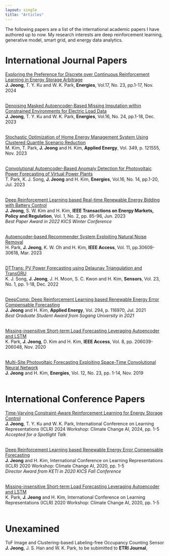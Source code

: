 ```yaml
---
layout: single
title: "Articles"
---
```


The following papers are a list of the international academic papers I have authored up to now. My research interests are deep reinforcement learning, generative model, smart grid, and energy data analytics.

# __International Journal Papers__<br/>

[Exploring the Preference for Discrete over Continuous Reinforcement Learning in Energy Storage Arbitrage](https://www.mdpi.com/1996-1073/17/23/5876)<br/>
__J. Jeong__, T. Y. Ku and W. K. Park, __Energies__, Vol.17, No. 23, pp.1-17, Nov. 2024<br/><br/>

[Denoising Masked Autoencoder-Based Missing Imputation within Constrained Environments for Electric Load Data](https://www.mdpi.com/1996-1073/16/24/7933)<br/>
__J. Jeong__, T. Y. Ku and W. K. Park, __Energies__, Vol.16, No. 24, pp.1-18, Dec. 2023<br/><br/>

[Stochastic Optimization of Home Energy Management System Using Clustered Quantile Scenario Reduction](https://www.sciencedirect.com/science/article/pii/S0306261923009194)<br/>
M. Kim, T. Park, __J. Jeong__ and H. Kim, __Applied Energy__, Vol. 349, p. 121555, Nov. 2023<br/><br/>

[Convolutional Autoencoder-Based Anomaly Detection for Photovoltaic Power Forecasting of Virtual Power Plants](https://www.mdpi.com/1996-1073/16/14/5293)<br/>
T. Park, K. J. Song, __J. Jeong__ and H. Kim, __Energies__, Vol.16, No. 14, pp.1-20, Jul. 2023<br/><br/>

[Deep Reinforcement Learning based Real-time Renewable Energy Bidding with Battery Control](https://ieeexplore.ieee.org/abstract/document/10075530)<br/>
__J. Jeong__, S. W. Kim and H. Kim, __IEEE Transactions on Energy Markets, Policy and Regulation__, Vol. 1, No. 2, pp. 85-96, Jun. 2023<br/>
_Best Paper Award in 2022 KICS Winter Conference_<br/><br/>

[Autoencoder-based Recommender System Exploiting Natural Noise Removal](https://ieeexplore.ieee.org/abstract/document/10081363)<br/>
H. Park, __J. Jeong__, K. W. Oh and H. Kim, __IEEE Access__, Vol. 11, pp.30609-30618, Mar. 2023<br/><br/>

[DTTrans: PV Power Forecasting using Delaunay Triangulation and TransGRU](https://www.mdpi.com/1424-8220/23/1/144)<br/>
K. J. Song, __J. Jeong__, J. H. Moon, S. C. Kwon and H. Kim, __Sensors__, Vol. 23, No. 1, pp. 1-18, Dec. 2022<br/><br/>

[DeepComp: Deep Reinforcement Learning based Renewable Energy Error Compensable Forecasting](https://www.sciencedirect.com/science/article/pii/S0306261921004438)<br/>
__J. Jeong__ and H. Kim, __Applied Energy__, Vol. 294, p. 116970, Jul. 2021<br/>
_Best Graduate Student Award from Sogang University in 2021_<br/><br/>

[Missing-insensitive Short-term Load Forecasting Leveraging Autoencoder and LSTM](https://ieeexplore.ieee.org/abstract/document/9252883/)<br/>
K. Park, __J. Jeong__, D. Kim and H. Kim, __IEEE Access__, Vol. 8, pp. 206039-206048, Nov. 2020<br/><br/>

[Multi-Site Photovoltaic Forecasting Exploiting Space-Time Convolutional Neural Network](https://www.mdpi.com/1996-1073/12/23/4490)<br/>
__J. Jeong__ and H. Kim, __Energies__, Vol. 12, No. 23, pp. 1-14, Nov. 2019<br/><br/>

# __International Conference Papers__<br/>

[Time-Varying Constraint-Aware Reinforcement Learning for Energy Storage Control<br/>](https://www.climatechange.ai/papers/iclr2024/16)
__J. Jeong__, T. Y. Ku and W. K. Park, International Conference on Learning Representations (ICLR) 2024 Workshop: Climate Change AI, 2024, pp. 1-5<br/>
_Accepted for a Spotlight Talk_<br/><br/>

[Deep Reinforcement Learning based Renewable Energy Error Compensable Forecasting](https://www.climatechange.ai/papers/iclr2020/2)<br/>
__J. Jeong__ and H. Kim, International Conference on Learning Representations (ICLR) 2020 Workshop: Climate Change AI, 2020, pp. 1-5<br/>
_Director Award from KETI in 2020 KICS Fall Conference_<br/><br/>

[Missing-insensitive Short-term Load Forecasting Leveraging Autoencoder and LSTM](https://www.climatechange.ai/papers/iclr2020/3)<br/>
K. Park, __J. Jeong__ and H. Kim, International Conference on Learning Representations (ICLR) 2020 Workshop: Climate Change AI, 2020, pp. 1-5<br/><br/>

# __Unexamined__<br/>

ToF Image and Clustering-based Labeling-free Occupancy Counting Sensor
__J. Jeong__, J. S. Han and W. K. Park, to be subimitted to __ETRI Journal__, <br/><br/>

